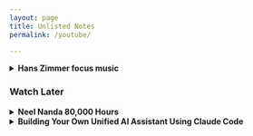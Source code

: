 ```yaml
---
layout: page
title: Unlisted Notes
permalink: /youtube/

---
```


<details>
    <summary><strong>
        Hans Zimmer focus music
    </strong></summary>
    {% include youtube.html id="1PzKVS1K518" %}

</details>

### Watch Later

<details>
    <summary><strong>
        Neel Nanda 80,000 Hours
    </strong></summary>
    {% include youtube.html id="MfMq4sVJSFc" %}

</details>

<details>
    <summary><strong>
        Building Your Own Unified AI Assistant Using Claude Code
    </strong></summary>
    {% include youtube.html id="iKwRWwabkEc" %}

</details>





